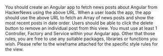 You should create an Angular app to fetch news posts about Angular from HackerNews using the above URL. When a user loads the app, the app should use the above URL to fetch an Array of news posts and show the most recent posts in date order. Users should be able to click the delete button to remove an individual post from this view. You must use at least 1 Controller, Factory and Service within your Angular app. Other that those rules, you are free to use any suitable packages, libraries or functions you wish. Please refer to the wireframe attached for the specific style rules for the view.
